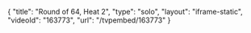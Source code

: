 {
    "title": "Round of 64, Heat 2",
    "type": "solo",
    "layout": "iframe-static",
    "videoId": "163773",
    "url": "\/tvpembed\/163773"
}